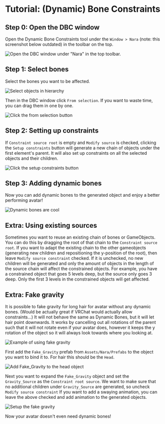 # Tutorial: (Dynamic) Bone Constraints

## Step 0: Open the DBC window

Open the Dynamic Bone Constraints tool under the `Window > Nara` (note: this screenshot below outdated) in the toolbar on the top.

![Open the DBC window under "Nara" in the top toolbar.](media/dbc_tutorial/open_dbc.png)

## Step 1: Select bones

Select the bones you want to be affected.

![Select objects in hierarchy](media/dbc_tutorial/selection_hierarchy.png)

Then in the DBC window click `From selection`.
If you want to waste time, you can drag them in one by one.

![Click the from selection button](media/dbc_tutorial/from_selection.gif)

## Step 2: Setting up constraints

If `Constraint source root` is empty and `Modify source` is checked, clicking the `Setup constraints` button will generate a new chain of objects under the first element's parent.
It will also set up constraints on all the selected objects and their children.

![Click the setup constraints button](media/dbc_tutorial/setup_constraints.gif)

## Step 3: Adding dynamic bones

Now you can add dynamic bones to the generated object and enjoy a better performing avatar!

![Dynamic bones are cool](media/dbc_tutorial/dynamic_bones.gif)

## Extra: Using existing sources

Sometimes you want to reuse an existing chain of bones or GameObjects.
You can do this by dragging the root of that chain to the `Constraint source root`.
If you want to adapt the existing chain to the other gameobjects (generating new children and repositioning the y-position of the root), then leave `Modify source constraint` checked.
If it is unchecked, no new children will be generated and only the amount of objects in the length of the source chain will affect the constrained objects.
For example, you have a constrained object that goes 5 levels deep, but the source only goes 3 deep.
Only the first 3 levels in the constrained objects will get affected.

## Extra: Fake gravity

It is possible to fake gravity for long hair for avatar without any dynamic bones.
(Would be actually great if VRChat would actually allow constraints...)
It will not behave the same as Dynamic Bones, but it will let hair point downwards.
It works by cancelling out all rotations of the parent such that it will not rotate even if your avatar does, however it keeps the y rotation of the object so it will always look towards where you looking at.

![Example of using fake gravity](media/dbc_tutorial/fake_gravity_example.gif)

First add the `Fake_Gravity` prefab from `Assets/Nara/Prefabs` to the object you want to bind it to.
For hair this should be the `Head`.

![Add Fake_Gravity to the head object](media/dbc_tutorial/fake_gravity_add.gif)

Next you want to expand the `Fake_Gravity` object and set the `Gravity_Source` as the `Constraint root source`.
We want to make sure that no additional children under `Gravity_Source` are generated, so uncheck `Modify source constraint`
If you want to add a swaying animation, you can leave the above checked and add animation to the generated objects.

![Setup the fake gravity](media/dbc_tutorial/fake_gravity_setup.gif)

Now your avatar doesn't even need dynamic bones!
